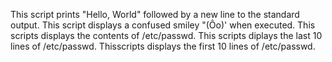 This script prints "Hello, World" followed by a new line to the standard output.
This script displays a confused smiley "(Ôo)' when executed.
This scripts displays the contents of /etc/passwd.
This scripts diplays the last 10 lines of /etc/passwd.
Thisscripts displays the first 10 lines of /etc/passwd.
